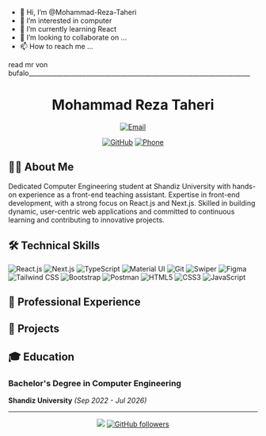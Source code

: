 - 👋 Hi, I’m @Mohammad-Reza-Taheri
- 👀 I’m interested in computer
- 🌱 I’m currently learning React
- 💞️ I’m looking to collaborate on ...
- 📫 How to reach me ...
<!---# ali
it is a color `#0969DA` yes




# Example headings

## Sample Section

## This'll be a _Helpful_ Section About the Greek Letter Θ!
A heading containing characters not allowed in fragments, UTF-8 characters, two consecutive spaces between the first and second words, and formatting.

## This heading is not unique in the file

TEXT 1

## This heading is not unique in the file

TEXT 2

# Links to the example headings above

Link to the sample section: [Link Text](#sample-section).

Link to the helpful section: [Link Text](#thisll-be-a-helpful-section-about-the-greek-letter-Θ).

Link to the first non-unique section: [Link Text](#this-heading-is-not-unique-in-the-file).

Link to the second non-unique section: [Link Text](#this-heading-is-not-unique-in-the-file-1).
new___________________________________________________________________

# Section Heading

Some body text of this section.

<a name="my-custom-anchor-point"></a>
Some text I want to provide a direct link to, but which doesn't have its own heading.

(… more content…)

[A link to that custom anchor](#my-custom-anchor-point)




> [!NOTE]
> Useful information that users should know, even when skimming content.

> [!TIP]
> Helpful advice for doing things better or more easily.

> [!IMPORTANT]
> Key information users need to know to achieve their goal.

> [!WARNING]
> Urgent info that needs immediate user attention to avoid problems.

> [!CAUTION]
> Advises about risks or negative outcomes of certain actions.--->

read mr von bufalo______________________________________________________________________

<div align="center">
  
# Mohammad Reza Taheri

[![Email](https://img.shields.io/badge/Email-hossinfe1%40gmail.com-red?style=flat-square&logo=gmail)](mailto:hossinfe1@gmail.com)
<!---[![LinkedIn](https://img.shields.io/badge/LinkedIn-Connect-blue?style=flat-square&logo=linkedin)](https://linkedin.com/in/amirfarhadi-in)--->
[![GitHub](https://img.shields.io/badge/GitHub-Follow-deeppink?style=flat-square&logo=github)](https://github.com/Mohammad-Reza-Taheri)
[![Phone](https://img.shields.io/badge/Phone-%2B98%20903%20752%204778-green?style=flat-square&logo=phone)](tel:+989037524778)

</div>

## 👨‍💻 About Me

Dedicated Computer Engineering student at Shandiz University with hands-on experience as a front-end teaching assistant. Expertise in front-end development, with a strong focus on React.js and Next.js. Skilled in building dynamic, user-centric web applications and committed to continuous learning and contributing to innovative projects.

## 🛠️ Technical Skills

![React.js](https://img.shields.io/badge/-React.js-61DAFB?style=flat-square&logo=react&logoColor=black)
![Next.js](https://img.shields.io/badge/-Next.js-000000?style=flat-square&logo=next.js&logoColor=white)
![TypeScript](https://img.shields.io/badge/-TypeScript-0081CB?style=flat-square&logo=typescript&logoColor=white)
![Material UI](https://img.shields.io/badge/-Material_UI-0081CB?style=flat-square&logo=material-ui&logoColor=white)
![Git](https://img.shields.io/badge/-Git-F05032?style=flat-square&logo=git&logoColor=white)
![Swiper](https://img.shields.io/badge/-Swiper-0081CB?style=flat-square&logo=swiper&logoColor=white)
![Figma](https://img.shields.io/badge/-Figma-222222?style=flat-square&logo=figma&logoColor=white)
![Tailwind CSS](https://img.shields.io/badge/-TailwindCSS-06b6d4?style=flat-square&logo=tailwindcss&logoColor=white)
![Bootstrap](https://img.shields.io/badge/-Bootstrap-7952B3?style=flat-square&logo=bootstrap&logoColor=white)
![Postman](https://img.shields.io/badge/-Postman-FF6C37?style=flat-square&logo=postman&logoColor=white)
![HTML5](https://img.shields.io/badge/-HTML5-E34F26?style=flat-square&logo=html5&logoColor=white)
![CSS3](https://img.shields.io/badge/-CSS3-1572B6?style=flat-square&logo=css3&logoColor=white)
![JavaScript](https://img.shields.io/badge/-JavaScript-F7DF1E?style=flat-square&logo=javascript&logoColor=black)

## 💼 Professional Experience

<!---### Front-End Web Developer Intern at Raymis Company
*June 2024 - August 2024*

- Developed front-end for Raymis social media platform using React.js, Next.js, and Material-UI
- Contributed to Version 2 development, achieving 50%+ performance increase
- Enhanced user engagement and traffic for Ryamis Health Magazine
- Built comprehensive platform in the field of medicine and healthcare--->

## 🚀 Projects

<!---### Raymis Medical Social Media
A comprehensive healthcare platform connecting professionals and patients, featuring:
- User profiles and interactive chat system
- Medical knowledge sharing platform
- Real-time communication features

**Tech Stack:** React.js, Next.js, Redux, Emotion, Material UI, Node.js--->

## 🎓 Education

### Bachelor's Degree in Computer Engineering
**Shandiz University** *(Sep 2022 - Jul 2026)*

---

<div align="center">
  
![](https://komarev.com/ghpvc/?username=Mohammad-Reza-Taheri&color=green&abbreviated=true)
[![GitHub followers](https://img.shields.io/github/followers/Mohammad-Reza-Taheri?label=Follow&style=social)](https://github.com/Mohammad-Reza-Taheri)

</div>

<!---
Mohammad-Reza-taheri/Mohammad-Reza-taheri is a ✨ special ✨ repository because its `README.md` (this file) appears on your GitHub profile.
You can click the Preview link to take a look at your changes.
--->
